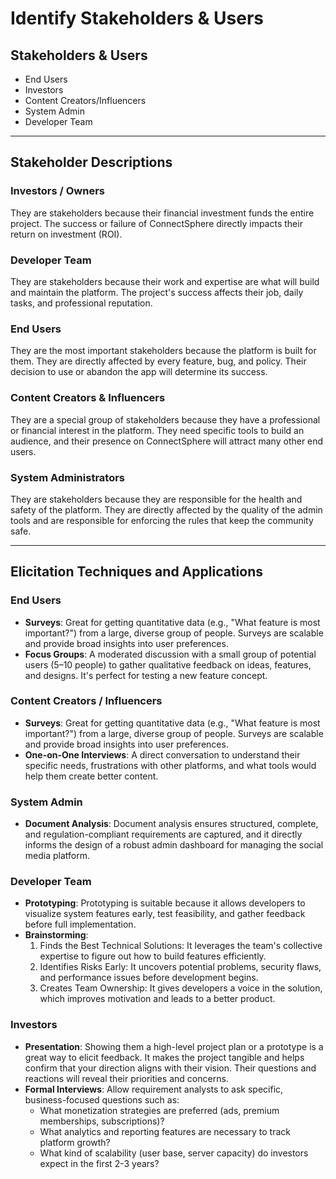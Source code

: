 # Identify Stakeholders & Users

## Stakeholders & Users

- End Users  
- Investors  
- Content Creators/Influencers   
- System Admin  
- Developer Team   

---

## Stakeholder Descriptions

### Investors / Owners  
They are stakeholders because their financial investment funds the entire project. The success or failure of ConnectSphere directly impacts their return on investment (ROI).

### Developer Team  
They are stakeholders because their work and expertise are what will build and maintain the platform. The project's success affects their job, daily tasks, and professional reputation.

### End Users  
They are the most important stakeholders because the platform is built for them. They are directly affected by every feature, bug, and policy. Their decision to use or abandon the app will determine its success.

### Content Creators & Influencers  
They are a special group of stakeholders because they have a professional or financial interest in the platform. They need specific tools to build an audience, and their presence on ConnectSphere will attract many other end users.

### System Administrators  
They are stakeholders because they are responsible for the health and safety of the platform. They are directly affected by the quality of the admin tools and are responsible for enforcing the rules that keep the community safe.

---

## Elicitation Techniques and Applications

### End Users  
- **Surveys**: Great for getting quantitative data (e.g., "What feature is most important?") from a large, diverse group of people. Surveys are scalable and provide broad insights into user preferences.  
- **Focus Groups**: A moderated discussion with a small group of potential users (5–10 people) to gather qualitative feedback on ideas, features, and designs. It's perfect for testing a new feature concept.  

### Content Creators / Influencers  
- **Surveys**: Great for getting quantitative data (e.g., "What feature is most important?") from a large, diverse group of people. Surveys are scalable and provide broad insights into user preferences.  
- **One-on-One Interviews**: A direct conversation to understand their specific needs, frustrations with other platforms, and what tools would help them create better content.  

### System Admin  
- **Document Analysis**: Document analysis ensures structured, complete, and regulation-compliant requirements are captured, and it directly informs the design of a robust admin dashboard for managing the social media platform.  

### Developer Team  
- **Prototyping**: Prototyping is suitable because it allows developers to visualize system features early, test feasibility, and gather feedback before full implementation.  
- **Brainstorming**:  
  1. Finds the Best Technical Solutions: It leverages the team's collective expertise to figure out how to build features efficiently.  
  2. Identifies Risks Early: It uncovers potential problems, security flaws, and performance issues before development begins.  
  3. Creates Team Ownership: It gives developers a voice in the solution, which improves motivation and leads to a better product.  

### Investors  
- **Presentation**: Showing them a high-level project plan or a prototype is a great way to elicit feedback. It makes the project tangible and helps confirm that your direction aligns with their vision. Their questions and reactions will reveal their priorities and concerns.  
- **Formal Interviews**: Allow requirement analysts to ask specific, business-focused questions such as:  
  - What monetization strategies are preferred (ads, premium memberships, subscriptions)?  
  - What analytics and reporting features are necessary to track platform growth?
  - What kind of scalability (user base, server capacity) do investors expect in the first 2-3 years?
